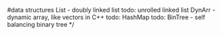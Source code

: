 #data structures
List - doubly linked list
todo: unrolled linked list
DynArr - dynamic array, like vectors in C++
todo: HashMap
todo: BinTree - self balancing binary tree */
